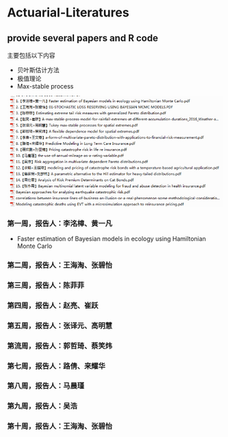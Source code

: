 # Actuarial-Literatures
## provide several papers and R code
主要包括以下内容

* 贝叶斯估计方法
* 极值理论
* Max-stable process

![](https://github.com/lzx89757/Actuarial-Literatures/blob/master/%E8%AE%BA%E6%96%87%E6%8E%92%E5%BA%8F.png)

### 第一周，报告人：李洺樟、黄一凡
* Faster estimation of Bayesian models in ecology using Hamiltonian Monte Carlo

### 第二周，报告人：王海淘、张碧怡

### 第三周，报告人：陈菲菲
### 第四周，报告人：赵亮、崔跃
### 第五周，报告人：张译元、高明慧
### 第流周，报告人：郭哲琦、蔡笑炜
### 第七周，报告人：路倩、来耀华
### 第八周，报告人：马晨瑾
### 第九周，报告人：吴浩
### 第十周，报告人：王海淘、张碧怡

